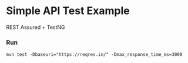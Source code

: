 # Simple API Test Example

REST Assured + TestNG

### Run

```` console
mvn test -Dbaseuri="https://reqres.in/" -Dmax_response_time_ms=3000
````